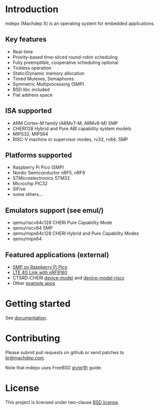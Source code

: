 # Introduction

mdepx (Machdep X) is an operating system for embedded applications.

## Key features
  * Real-time
  * Priority-based time-sliced round-robin scheduling
  * Fully preemptible, cooperative scheduling optional
  * Tickless operation
  * Static/Dynamic memory allocation
  * Timed Mutexes, Semaphores
  * Symmetric Multiprocessing (SMP)
  * BSD libc included
  * Flat address space

## ISA supported
  * ARM Cortex-M family (ARMv7-M, ARMv8-M) SMP
  * CHERI128 Hybrid and Pure ABI capability system models
  * MIPS32, MIPS64
  * RISC-V machine or supervisor modes, rv32, rv64, SMP

## Platforms supported
  * Raspberry Pi Pico (SMP)
  * Nordic Semiconductor nRF5, nRF9
  * STMicroelectronics STM32
  * Microchip PIC32
  * SiFive
  * some others...

## Emulators support (see emul/)
  * qemu/riscv64c128 CHERI Pure Capability Mode
  * qemu/riscv64 SMP
  * qemu/mips64c128 CHERI Hybrid and Pure Capability Modes
  * qemu/mips64

## Featured applications (external)
  * [SMP on Raspberry Pi Pico](https://github.com/machdep/raspberrypi-pico)
  * [LTE 4G Link with nRF9160](https://github.com/machdep/nrf9160)
  * CTSRD-CHERI [device-model](https://github.com/CTSRD-CHERI/device-model) and [device-model-riscv](https://github.com/CTSRD-CHERI/device-model-riscv)
  * Other [example apps](https://github.com/machdep/)

# Getting started

See [documentation](https://machdep.uk).

# Contributing

Please submit pull requests on github or send patches to br@machdep.com.

Note that mdepx uses FreeBSD [style(9)](https://www.freebsd.org/cgi/man.cgi?query=style&sektion=9) guide.

# License

This project is licensed under two-clause [BSD license](https://en.wikipedia.org/wiki/BSD_licenses#2-clause_license_(%22Simplified_BSD_License%22_or_%22FreeBSD_License%22)).
